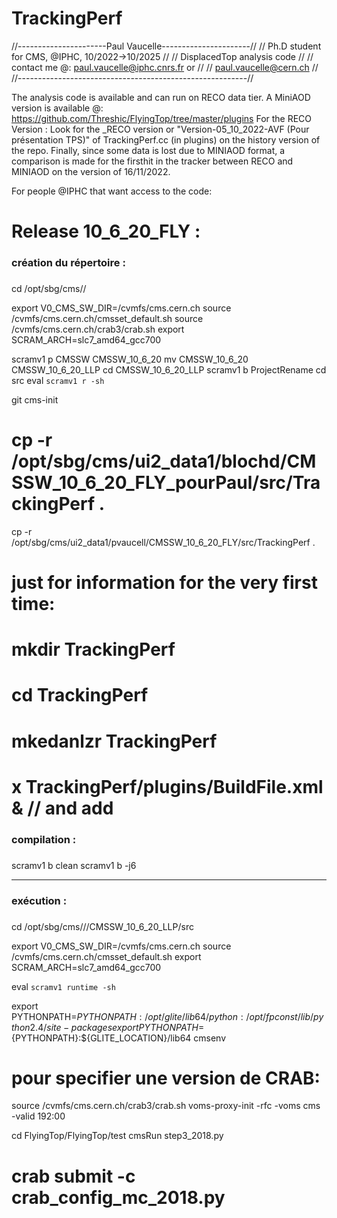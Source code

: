 # TrackingPerf

//----------------------Paul Vaucelle----------------------//
//     Ph.D student for CMS, @IPHC, 10/2022->10/2025       //
//              DisplacedTop analysis code                 //
// contact me @: paul.vaucelle@iphc.cnrs.fr or             //
//               paul.vaucelle@cern.ch                     //
//---------------------------------------------------------//

The analysis code is available and can run on RECO data tier.
A MiniAOD version is available @: https://github.com/Threshic/FlyingTop/tree/master/plugins
For the RECO Version : 
Look for the _RECO version or "Version-05_10_2022-AVF (Pour présentation TPS)" of TrackingPerf.cc (in plugins) on the history version of the repo.
Finally, since some data is lost due to MINIAOD format, a comparison is made for the firsthit in the tracker between RECO and MINIAOD on the version 
of 16/11/2022.

For people @IPHC that want access to the code:

# Release 10_6_20_FLY : 

###
### création du répertoire :
###

cd /opt/sbg/cms/<insert uiX_dataY>/<insert name>

export V0_CMS_SW_DIR=/cvmfs/cms.cern.ch
source /cvmfs/cms.cern.ch/cmsset_default.sh
source /cvmfs/cms.cern.ch/crab3/crab.sh 
export SCRAM_ARCH=slc7_amd64_gcc700

scramv1 p CMSSW CMSSW_10_6_20
mv CMSSW_10_6_20 CMSSW_10_6_20_LLP
cd CMSSW_10_6_20_LLP
scramv1 b ProjectRename
cd src
eval  `scramv1 r -sh`

git cms-init

# cp -r /opt/sbg/cms/ui2_data1/blochd/CMSSW_10_6_20_FLY_pourPaul/src/TrackingPerf . 
cp -r /opt/sbg/cms/ui2_data1/pvaucell/CMSSW_10_6_20_FLY/src/TrackingPerf .

# just for information for the very first time:
# mkdir TrackingPerf
# cd TrackingPerf
# mkedanlzr TrackingPerf
# x TrackingPerf/plugins/BuildFile.xml & // and add <use name="DataFormats/PatCandidates"/>

###
### compilation :
###

scramv1 b clean
scramv1 b -j6 

-----------------------------------

###
### exécution :
###

cd /opt/sbg/cms/<insert uiX_dataY>/<insert name>/CMSSW_10_6_20_LLP/src

export V0_CMS_SW_DIR=/cvmfs/cms.cern.ch
source /cvmfs/cms.cern.ch/cmsset_default.sh
export SCRAM_ARCH=slc7_amd64_gcc700

eval `scramv1 runtime -sh`

export PYTHONPATH=$PYTHONPATH:/opt/glite/lib64/python:/opt/fpconst/lib/python2.4/site-packages
export PYTHONPATH=${PYTHONPATH}:${GLITE_LOCATION}/lib64
cmsenv

# pour specifier une version de CRAB:
source /cvmfs/cms.cern.ch/crab3/crab.sh 
voms-proxy-init -rfc -voms cms -valid 192:00

cd FlyingTop/FlyingTop/test
cmsRun step3_2018.py
# crab submit -c crab_config_mc_2018.py
